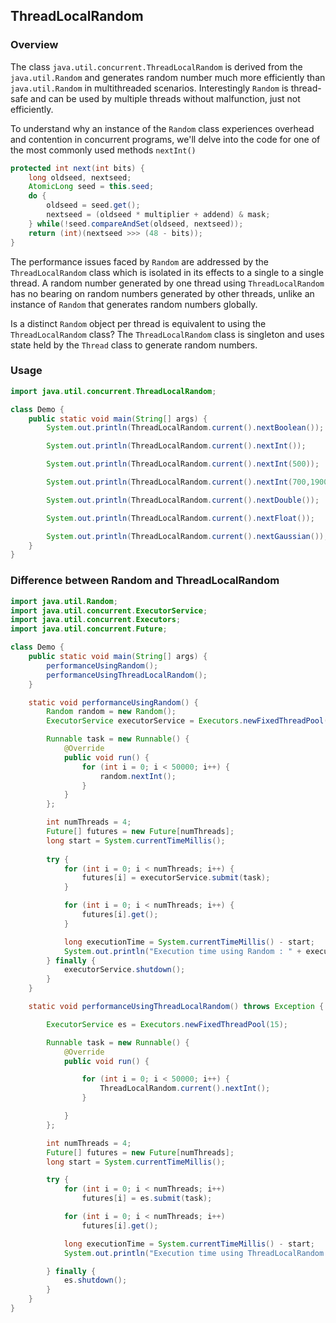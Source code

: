 ## ThreadLocalRandom

### Overview

The class `java.util.concurrent.ThreadLocalRandom` is derived from the `java.util.Random` and generates random number much more efficiently than `java.util.Random` in multithreaded scenarios. Interestingly `Random` is thread-safe and can be used by multiple threads without malfunction, just not efficiently.

To understand why an instance of the `Random` class experiences overhead and contention in concurrent programs, we'll delve into the code for one of the most commonly used methods `nextInt()`

```java
protected int next(int bits) {
    long oldseed, nextseed;
    AtomicLong seed = this.seed;
    do {
        oldseed = seed.get();
        nextseed = (oldseed * multiplier + addend) & mask;
    } while(!seed.compareAndSet(oldseed, nextseed));
    return (int)(nextseed >>> (48 - bits));
}
```

The performance issues faced by `Random` are addressed by the `ThreadLocalRandom` class which is isolated in its effects to a single to a single thread. A random number generated by one thread using `ThreadLocalRandom` has no bearing on random numbers generated by other threads, unlike an instance of `Random` that generates random numbers globally.

Is a distinct `Random` object per thread is equivalent to using the `ThreadLocalRandom` class? The `ThreadLocalRandom` class is singleton and uses state held by the `Thread` class to generate random numbers.

### Usage

```java
import java.util.concurrent.ThreadLocalRandom;

class Demo {
    public static void main(String[] args) {
        System.out.println(ThreadLocalRandom.current().nextBoolean());

        System.out.println(ThreadLocalRandom.current().nextInt());

        System.out.println(ThreadLocalRandom.current().nextInt(500));

        System.out.println(ThreadLocalRandom.current().nextInt(700,1900));

        System.out.println(ThreadLocalRandom.current().nextDouble());

        System.out.println(ThreadLocalRandom.current().nextFloat());

        System.out.println(ThreadLocalRandom.current().nextGaussian());
    }
}
```

### Difference between Random and ThreadLocalRandom

```java
import java.util.Random;
import java.util.concurrent.ExecutorService;
import java.util.concurrent.Executors;
import java.util.concurrent.Future;

class Demo {
    public static void main(String[] args) {
        performanceUsingRandom();
        performanceUsingThreadLocalRandom();
    }

    static void performanceUsingRandom() {
        Random random = new Random();
        ExecutorService executorService = Executors.newFixedThreadPool(15);

        Runnable task = new Runnable() {
            @Override
            public void run() {
                for (int i = 0; i < 50000; i++) {
                    random.nextInt();
                }
            }
        };

        int numThreads = 4;
        Future[] futures = new Future[numThreads];
        long start = System.currentTimeMillis();
        
        try {
            for (int i = 0; i < numThreads; i++) {
                futures[i] = executorService.submit(task);
            }

            for (int i = 0; i < numThreads; i++) {
                futures[i].get();
            }

            long executionTime = System.currentTimeMillis() - start;
            System.out.println("Execution time using Random : " + executionTime + " milliseconds");
        } finally {
            executorService.shutdown();
        }
    }

    static void performanceUsingThreadLocalRandom() throws Exception {

        ExecutorService es = Executors.newFixedThreadPool(15);

        Runnable task = new Runnable() {
            @Override
            public void run() {

                for (int i = 0; i < 50000; i++) {
                    ThreadLocalRandom.current().nextInt();
                }

            }
        };

        int numThreads = 4;
        Future[] futures = new Future[numThreads];
        long start = System.currentTimeMillis();

        try {
            for (int i = 0; i < numThreads; i++)
                futures[i] = es.submit(task);

            for (int i = 0; i < numThreads; i++)
                futures[i].get();

            long executionTime = System.currentTimeMillis() - start;
            System.out.println("Execution time using ThreadLocalRandom : " + executionTime + " milliseconds");

        } finally {
            es.shutdown();
        }
    }
}
```